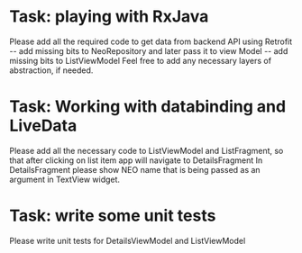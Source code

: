 

# Task: playing with RxJava

Please add all the required code to get data from backend API using Retrofit -- add missing bits to NeoRepository
and later pass it to view Model -- add missing bits to ListViewModel
Feel free to add any necessary layers of abstraction, if needed.

# Task: Working with databinding and LiveData

Please add all the necessary code to ListViewModel and ListFragment, so that after clicking on list item app will navigate to DetailsFragment
In DetailsFragment please show NEO name that is being passed as an argument in TextView widget.

# Task: write some unit tests

Please write unit tests for DetailsViewModel and ListViewModel
